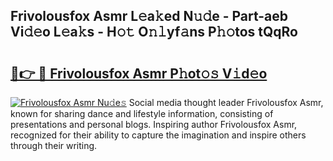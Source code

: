 ## Frivolousfox Asmr L𝚎a𝚔ed N𝚞𝚍e - Part-aeb Vi𝚍𝚎o L𝚎a𝚔s - H𝚘𝚝 O𝚗𝚕yf𝚊ns P𝚑𝚘tos tQqRo

# <h2><a href="http://kf3lpkh.oniu.top/?m=Frivolousfox+Asmr">🔗👉 🔴 Frivolousfox Asmr P𝚑ot𝚘𝚜 V𝚒d𝚎o</a></h2>

[![Frivolousfox Asmr Nu𝚍e𝚜](https://i.imgur.com/0qMVB7G.gif)](http://kf3lpkh.oniu.top/?m=Frivolousfox+Asmr)
Social media thought leader Frivolousfox Asmr, known for sharing dance and lifestyle information, consisting of presentations and personal blogs. Inspiring author Frivolousfox Asmr, recognized for their ability to capture the imagination and inspire others through their writing.  
